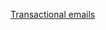 [Transactional emails]('https://stackoverflow.com/questions/28865034/sendgrid-nodejs-or-nodemailer')

